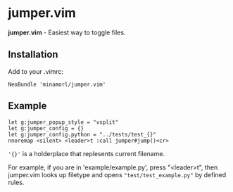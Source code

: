# jumper.vim

**jumper.vim** - Easiest way to toggle files.

## Installation

Add to your .vimrc:

    NeoBundle 'minamorl/jumper.vim'

## Example


    let g:jumper_popup_style = "vsplit"
    let g:jumper_config = {}
    let g:jumper_config.python = "../tests/test_{}"
    nnoremap <silent> <leader>t :call jumper#jump()<cr>

`'{}'` is a holderplace that replesents current filename. 

For example, if you are in 'example/example.py', press "\<leader\>t", then jumper.vim looks up filetype and opens `"test/test_example.py"` by defined rules.
